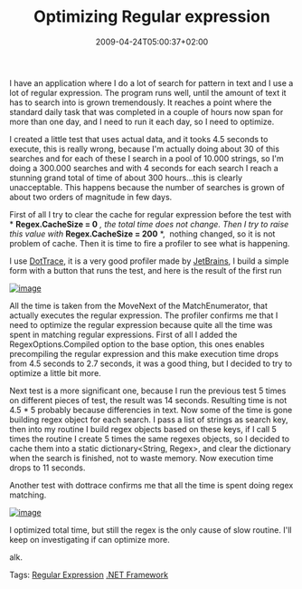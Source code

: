 ﻿---
title: "Optimizing Regular expression"
description: ""
date: 2009-04-24T05:00:37+02:00
draft: false
tags: [NET framework]
categories: [NET framework]
---
I have an application where I do a lot of search for pattern in text and I use a lot of regular expression. The program runs well, until the amount of text it has to search into is grown tremendously. It reaches a point where the standard daily task that was completed in a couple of hours now span for more than one day, and I need to run it each day, so I need to optimize.

I created a little test that uses actual data, and it tooks 4.5 seconds to execute, this is really wrong, because I'm actually doing about 30 of this searches and for each of these I search in a pool of 10.000 strings, so I'm doing a 300.000 searches and with 4 seconds for each search I reach a  stunning grand total of time of about 300 hours...this is clearly unacceptable. This happens because the number of searches is grown of about two orders of magnitude in few days.

First of all I try to clear the cache for regular expression before the test with * **Regex.CacheSize = 0** *, the total time does not change. Then I try to raise this value with* **Regex.CacheSize = 200** *,  nothing changed, so it is not problem of cache. Then it is time to fire a profiler to see what is happening.

I use [DotTrace](http://www.jetbrains.com/profiler/), it is a very good profiler made by [JetBrains](http://www.jetbrains.com), I build a simple form with a button that runs the test, and here is the result of the first run

[![image](https://www.codewrecks.com/blog/wp-content/uploads/2009/04/image-thumb4.png "image")](https://www.codewrecks.com/blog/wp-content/uploads/2009/04/image4.png)

All the time is taken from the MoveNext of the MatchEnumerator, that actually executes the regular expression. The profiler confirms me that I need to optimize the regular expression because quite all the time was spent in matching regular expressions. First of all I added the RegexOptions.Compiled option to the base option, this ones enables precompiling the regular expression and this make execution time drops from 4.5 seconds to 2.7 seconds, it was a good thing, but I decided to try to optimize a little bit more.

Next test is a more significant one, because I run the previous test 5 times on different pieces of test, the result was 14 seconds. Resulting time is not 4.5 \* 5 probably because differencies in text. Now some of the time is gone building regex object for each search. I pass a list of strings as search key, then into my routine I build regex objects based on these keys, if I call 5 times the routine I create 5 times the same regexes objects, so I decided to cache them into a static dictionary&lt;String, Regex&gt;, and clear the dictionary when the search is finished, not to waste memory. Now execution time drops to 11 seconds.

Another test with dottrace confirms me that all the time is spent doing regex matching.

[![image](https://www.codewrecks.com/blog/wp-content/uploads/2009/04/image-thumb5.png "image")](https://www.codewrecks.com/blog/wp-content/uploads/2009/04/image5.png)

I optimized total time, but still the regex is the only cause of slow routine. I'll keep on investigating if can optimize more.

alk.

Tags: [Regular Expression](http://technorati.com/tag/Regular%20Expression) [.NET Framework](http://technorati.com/tag/.NET%20Framework)
